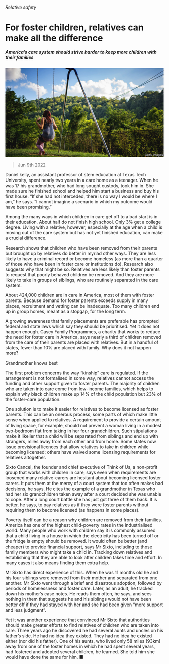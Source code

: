 ###### Relative safety

# For foster children, relatives can make all the difference 

##### America’s care system should strive harder to keep more children with their families 

![image](images/20220611_USP003.jpg) 

> Jun 9th 2022 

Daniel kelly, an assistant professor of stem education at Texas Tech University, spent nearly two years in a care home as a teenager. When he was 17 his grandmother, who had long sought custody, took him in. She made sure he finished school and helped him start a business and buy his first house. “If she had not interceded, there is no way I would be where I am,” he says. “I cannot imagine a scenario in which my outcome would have been promising.”

Among the many ways in which children in care get off to a bad start is in their education. About half do not finish high school. Only 3% get a college degree. Living with a relative, however, especially at the age when a child is moving out of the care system but has not yet finished education, can make a crucial difference.

Research shows that children who have been removed from their parents but brought up by relatives do better in myriad other ways. They are less likely to have a criminal record or become homeless (as more than a quarter of those who have been in foster care or institutions do). Research also suggests why that might be so. Relatives are less likely than foster parents to request that poorly behaved children be removed. And they are more likely to take in groups of siblings, who are routinely separated in the care system.

About 424,000 children are in care in America, most of them with foster parents. Because demand for foster parents exceeds supply in many places, recruitment and vetting can be inadequate. Too many children end up in group homes, meant as a stopgap, for the long term.

A growing awareness that family placements are preferable has prompted federal and state laws which say they should be prioritised. Yet it does not happen enough. Casey Family Programmes, a charity that works to reduce the need for foster care in America, says nearly a third of children removed from the care of their parents are placed with relatives. But in a handful of states, fewer than 10% are placed with family. Why does it not happen more?

Grandmother knows best

The first problem concerns the way “kinship” care is regulated. If the arrangement is not formalised in some way, relatives cannot access the funding and other support given to foster parents. The majority of children who are taken into care come from low-income families, which helps to explain why black children make up 14% of the child population but 23% of the foster-care population.

One solution is to make it easier for relatives to become licensed as foster parents. This can be an onerous process, some parts of which make little sense when applied to relatives. A requirement to provide a certain amount of living space, for example, should not prevent a woman living in a modest two-bedroom flat from taking in her four grandchildren. Such stipulations make it likelier that a child will be separated from siblings and end up with strangers, miles away from each other and from home. Some states now issue provisional licences that allow relatives to take in children while becoming licensed; others have waived some licensing requirements for relatives altogether.

Sixto Cancel, the founder and chief executive of Think of Us, a non-profit group that works with children in care, says even when requirements are loosened many relative-carers are hesitant about becoming licensed foster carers. It puts them at the mercy of a court system that too often makes bad decisions, he says. He cites the example of a grandmother in Texas who had her six grandchildren taken away after a court decided she was unable to cope. After a long court battle she has just got three of them back. It is better, he says, to pay relatives as if they were foster parents without requiring them to become licensed (as happens in some places).

Poverty itself can be a reason why children are removed from their families. America has one of the highest child-poverty rates in the industrialised world. Many people who work with children say it is commonly assumed that a child living in a house in which the electricity has been turned off or the fridge is empty should be removed. It would often be better (and cheaper) to provide financial support, says Mr Sixto, including to those family members who might take a child in. Tracking down relatives and establishing that they are able to look after children takes time and effort. In many cases it also means finding them extra help. 

Mr Sixto has direct experience of this. When he was 11 months old he and his four siblings were removed from their mother and separated from one another. Mr Sixto went through a brief and disastrous adoption, followed by periods of homelessness and foster care. Later, as an adult, he tracked down his mother’s case notes. He reads them often, he says, and sees nothing in them that suggests he and his siblings would not have been better off if they had stayed with her and she had been given “more support and less judgment”.

Yet it was another experience that convinced Mr Sixto that authorities should make greater efforts to find relatives of children who are taken into care. Three years ago he discovered he had several aunts and uncles on his father’s side. He had no idea they existed. They had no idea he existed either (nor did his father). One of his aunts, who lived only 58 miles (93km) away from one of the foster homes in which he had spent several years, had fostered and adopted several children, he learned. She told him she would have done the same for him. ■


